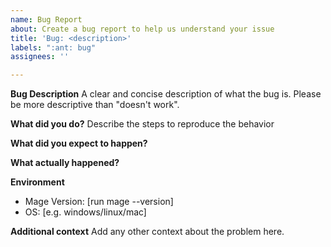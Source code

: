 ```yaml
---
name: Bug Report
about: Create a bug report to help us understand your issue
title: 'Bug: <description>'
labels: ":ant: bug"
assignees: ''

---
```


**Bug Description**
A clear and concise description of what the bug is. Please be more descriptive than "doesn't work".

**What did you do?**
Describe the steps to reproduce the behavior

**What did you expect to happen?**

**What actually happened?**

**Environment**
 - Mage Version: [run mage --version]
 - OS: [e.g. windows/linux/mac]

**Additional context**
Add any other context about the problem here.
